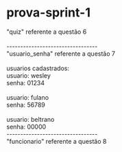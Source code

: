 # prova-sprint-1
<html>"quiz" referente a questão 6
<br> 
<br>--------------------------------- 
<br>"usuario_senha" referente a questão 7
<br>
<br>usuarios cadastrados: 
<br>usuario: wesley
<br>senha: 01234
 <br>
<br>usuario: fulano
<br>senha: 56789
 <br>
<br>usuario: beltrano
<br>senha: 00000
<br>--------------------------------- 
<br>"funcionario" referente a questão 8
</hmtl>
